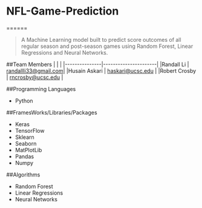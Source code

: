 # NFL-Game-Prediction
======
>A Machine Learning model built to predict score outcomes of all regular season and post-season games using Random Forest, Linear Regressions and Neural Networks.

##Team Members
|               |                      |
|---------------|----------------------|
|Randall Li     | randallli33@gmail.com|
|Husain Askari  | haskari@ucsc.edu     |
|Robert Crosby  | rncrosby@ucsc.edu    |

##Programming Languages 
* Python 

##FramesWorks/Libraries/Packages
* Keras
* TensorFlow
* Sklearn
* Seaborn 
* MatPlotLib
* Pandas
* Numpy

##Algorithms
* Random Forest
* Linear Regressions
* Neural Networks
